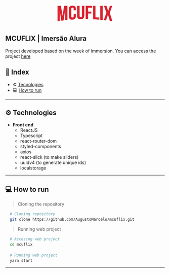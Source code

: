 <h1 align="center">
  <img width="182" alt="MCUFLIX" src="./src/assets/logo.png">
</h1>

## MCUFLIX | Imersão Alura

Project developed based on the week of immersion. You can access the project [here](https://mcuflix.vercel.app)


## 🚀 Index
- ⚙ [Tecnologies](#-tecnologies)
- 💻 [How to run](#-how-to-run)

---

## ⚙ Technologies
  - **Front end**
    - ReactJS
    - Typescript
    - react-router-dom
    - styled-components
    - axios
    - react-slick (to make sliders)
    - uuidv4 (to generate unique ids)
    - localstorage

---

## 💻 How to run

  > Cloning the repository
  ```bash
    # Cloning repository
    git clone https://github.com/AugustoMarcelo/mcuflix.git
  ```

  > Running web project
  ```bash
    # Accesing web project
    cd mcuflix

    # Running web project
    yarn start
  ```
---
